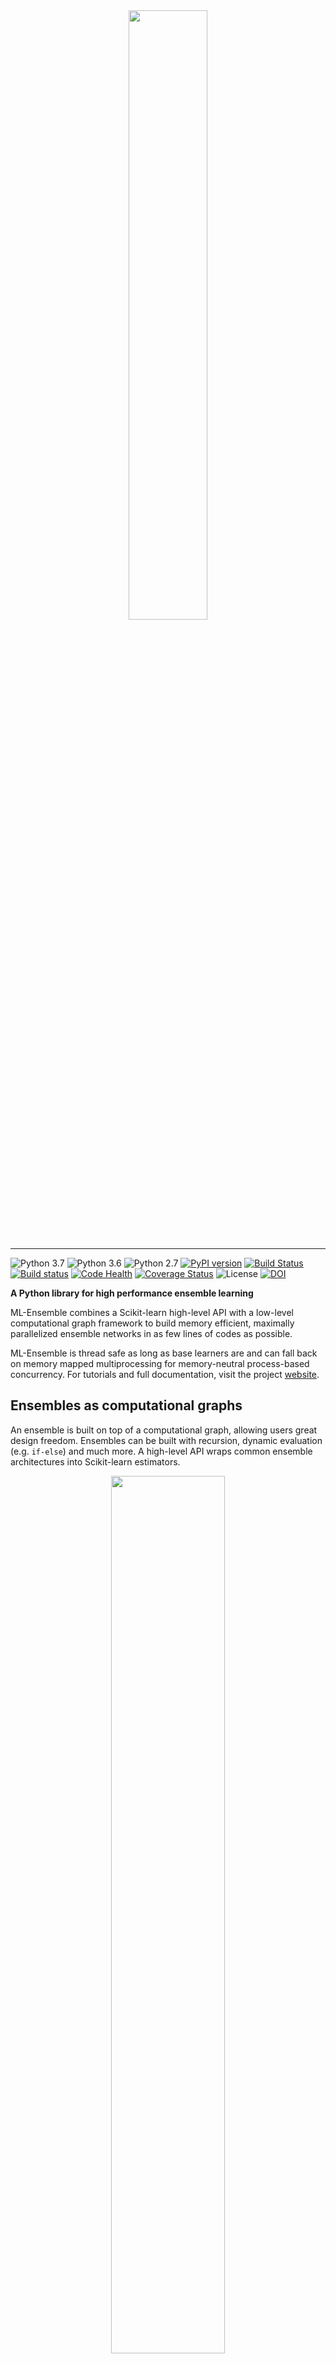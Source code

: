 <div align="center">
<img src="docs/source/_static/img/logo.png" width="50%"><br><br>
</div>
<hr>

![Python 3.7](https://img.shields.io/badge/python-3.5-blue.svg)
![Python 3.6](https://img.shields.io/badge/python-3.6-blue.svg)
![Python 2.7](https://img.shields.io/badge/python-2.7-blue.svg)
[![PyPI version](https://badge.fury.io/py/mlens.svg)](http://badge.fury.io/py/mlens)
[![Build Status](https://travis-ci.org/flennerhag/mlens.svg?branch=master)](https://travis-ci.org/flennerhag/mlens)
[![Build status](https://ci.appveyor.com/api/projects/status/99g65kvraic8w2la/branch/master?svg=true)](https://ci.appveyor.com/project/flennerhag/mlens/branch/master)
[![Code Health](https://landscape.io/github/flennerhag/mlens/master/landscape.svg?style=flat)](https://landscape.io/github/flennerhag/mlens/master)
[![Coverage Status](https://coveralls.io/repos/github/flennerhag/mlens/badge.svg?branch=master)](https://coveralls.io/github/flennerhag/mlens?branch=master)
![License](https://img.shields.io/badge/license-MIT-blue.svg)
[![DOI](https://zenodo.org/badge/78573084.svg)](https://zenodo.org/badge/latestdoi/78573084)

**A Python library for high performance ensemble learning**

ML-Ensemble combines a Scikit-learn high-level API with a low-level
computational graph framework to build memory efficient, 
maximally parallelized ensemble networks in as few lines of codes as possible.

ML-Ensemble is thread safe as long as base learners are and can fall back on
memory mapped multiprocessing for memory-neutral process-based concurrency.
For tutorials and full documentation, visit the project
 [website](http://ml-ensemble.com/).

## Ensembles as computational graphs

An ensemble is built on top of a computational graph,
allowing users great design freedom. Ensembles can be built with recursion,
dynamic evaluation (e.g. ``if-else``) and much more. A high-level API wraps common
ensemble architectures into Scikit-learn estimators.

<div align="center">
<img src="docs/source/_static/img/network.png" width="60%"><br><br>
</div>

*Example computational graph of a layer in an ensemble*

### Memory efficient parallelized learning

ML-Ensemble is optimized for speed and minimal memory consumption. No
serialization of data takes place, regardless of whether multithreading or
multiprocessing is used. Additionally, multithreading is pickle-free. 

### Ease of use

Ready-made ensembles are built by adding layers to an instance. No matter how
complex the ensemble, to train it call the ``fit`` method:

```python
ensemble = Subsemble()

# First layer
ensemble.add(list_of_estimators)

# Second layer
ensemble.add(list_of_estimators)

# Final meta estimator
ensemble.add_meta(estimator)

# Train ensemble
ensemble.fit(X, y)
```

Similarly, it's straightforward to modify an existing ensemble:

```python
# Remove layer
ensemble.remove(2)

# Change layer parameters
ensemble.replace(0, new_list_of_estimators)
```

And to create differentiated preprocessing pipelines for different subsets
of estimators within a given layer, simple pass a mapping to the ``add``
method:

```python

preprocessing = {'pipeline-1': list_of_transformers_1,
                 'pipeline-2': list_of_transformers_2}

estimators = {'pipeline-1': list_of_estimators_1,
              'pipeline-2': list_of_estimators_2}

ensemble.add(estimators, preprocessing)
```

Ready-made ensemble classes:

| Class name             |  Use case                                                                           |
| ---------------------- | ----------------------------------------------------------------------------------- |
| [SuperLearner](http://ml-ensemble.com/docs/ensemble.html#mlens.ensemble.SuperLearner) | The standard CV-stacking ensemble. |
| [BlendEnsemble](http://ml-ensemble.com/docs/ensemble.html#mlens.ensemble.BlendEnsemble) | Partitions data into training and test set. Good for large datasets. | 
| [Subsemble](http://ml-ensemble.com/docs/ensemble.html#mlens.ensemble.Subsemble) | Create multiple partitions to exploit local patterns in data. | 
| [SequentialEnsemble](http://ml-ensemble.com/docs/ensemble.html#mlens.ensemble.SequentialEnsemble) | Allows you to mix ensemble classes between layers. | 
| [TemporalEnsemble](http://ml-ensemble.com/docs/ensemble.html#mlens.ensemble.TemporalEnsemble) | Ensemble class for time-series data. Use it to fit models to different time scales. | 

To customize ensembles, see [tutorials](http://ml-ensemble.com/info/overview.html).

### Dedicated diagnostics

ML Ensemble implements a dedicated diagnostics and model selection suite
for intuitive and speedy ensemble evaluation. The ``Evaluator``
allows you to evaluate several preprocessing pipelines and several
estimators in one go, giving you birds-eye view of how different candidates
for the ensemble perform.

Moreover, entire *ensembles* can be used as a preprocessing pipeline, to
leverage model selection for higher-level layers. Simply set ``model_selection``
to ``True`` in the ensemble (don't forget to turn it off when done).

```Python

preprocessing_dict = {'pipeline-1': list_of_transformers_1,
                      'pipeline-2': list_of_transformers_2}


evaluator = Evaluator(scorer=score_func)
evaluator.fit(X, y, list_of_estimators, param_dists_dict, preprocessing_dict)
```

All ensembles and model selection instances provides summary statistics in
tabular format. You can find fit and prediction times in any ensemble by calling
``data``, and cv-scores if you passed a scorer. For the model selection suite,
the ``results`` attribute gives you the outcome of an evaluation::

```Python
              fit_time_mean  fit_time_std  train_score_mean  train_score_std  test_score_mean  test_score_std               params
prep-1 est-1       0.001353      0.001316          0.957037         0.005543         0.960000        0.032660                   {}
       est-2       0.000447      0.000012          0.980000         0.004743         0.966667        0.033333  {'n_neighbors': 15}
prep-2 est-1       0.001000      0.000603          0.957037         0.005543         0.960000        0.032660                   {}
       est-2       0.000448      0.000036          0.965185         0.003395         0.960000        0.044222   {'n_neighbors': 8}
prep-3 est-1       0.000735      0.000248          0.791111         0.019821         0.780000        0.133500                   {}
       est-2       0.000462      0.000143          0.837037         0.014815         0.800000        0.126491   {'n_neighbors': 9}
```

## Install

#### PyPI

ML-Ensemble is available on PyPI. Install with

```bash
pip install mlens
```

#### Bleeding edge

Fork the GitHub repository:

```bash
git clone https://github.com/flennerhag/mlens.git; cd mlens;
python install setup.py
```

## Getting started and Questions

To get started with ensemble classes, see the beginner's [guide](http://ml-ensemble.com/info/tutorials/start.html). 
To create your own ensembles, see the low-level mechanics [tutorials](http://ml-ensemble.com/info/overview.html).

If you have any questions not [previously answered](https://github.com/flennerhag/mlens/issues?q=is%3Aissue), 
don't hesitate to create an [issue](https://github.com/flennerhag/mlens/issues) and we'll get you sorted.

## Contribute

ML-Ensemble is an open-source project that welcome any contribution, small as large.
Bug fixes and minor improvements can be pulled as is; larger PRs need to be unit tested. 
We generally follow the [PEP-8](https://www.python.org/dev/peps/pep-0008/) style guide.

## Citation

For scientific publication, ML-Ensemble can be cited as 

```
@misc{flennerhag:2017mlens,
  author = {Flennerhag, Sebastian},
  title  = {ML-Ensemble},
  month  = nov,
  year   = 2017,
  doi    = {10.5281/zenodo.1042144},
  url    = {https://dx.doi.org/10.5281/zenodo.1042144}
}
```

## License

MIT License

Copyright (c) 2017–2018 Sebastian Flennerhag

Permission is hereby granted, free of charge, to any person obtaining a copy
of this software and associated documentation files (the "Software"), to deal
in the Software without restriction, including without limitation the rights
to use, copy, modify, merge, publish, distribute, sublicense, and/or sell
copies of the Software, and to permit persons to whom the Software is
furnished to do so, subject to the following conditions:

The above copyright notice and this permission notice shall be included in all
copies or substantial portions of the Software.

THE SOFTWARE IS PROVIDED "AS IS", WITHOUT WARRANTY OF ANY KIND, EXPRESS OR
IMPLIED, INCLUDING BUT NOT LIMITED TO THE WARRANTIES OF MERCHANTABILITY,
FITNESS FOR A PARTICULAR PURPOSE AND NONINFRINGEMENT. IN NO EVENT SHALL THE
AUTHORS OR COPYRIGHT HOLDERS BE LIABLE FOR ANY CLAIM, DAMAGES OR OTHER
LIABILITY, WHETHER IN AN ACTION OF CONTRACT, TORT OR OTHERWISE, ARISING FROM,
OUT OF OR IN CONNECTION WITH THE SOFTWARE OR THE USE OR OTHER DEALINGS IN THE
SOFTWARE.
